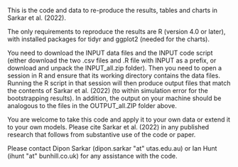 This is the code and data to re-produce the results, tables and charts in Sarkar et al. (2022).

The only requirements to reproduce the results are R (version 4.0 or later), with installed packages for tidyr and ggplot2 (needed for the charts).  

You need to download the INPUT data files and the INPUT code script (either download the two .csv files and .R file with INPUT as a prefix, or download and unpack the INPUT_all.zip folder).  Then you need to open a session in R and ensure that its working directory contains the data files.  Running the R script in that session will then produce output files that match the contents of Sarkar et al. (2022) (to within simulation error for the bootstrapping results).  In addition, the output on your machine should be analogous to the files in the OUTPUT_all.ZIP folder above.

You are welcome to take this code and apply it to your own data or extend it to your own models.  Please cite Sarkar et al. (2022) in any published research that follows from substantive use of the code or paper.

Please contact Dipon Sarkar (dipon.sarkar "at" utas.edu.au) or Ian Hunt (ihunt "at" bunhill.co.uk) for any assistance with the code.
